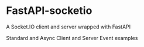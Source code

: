 # FastAPI-socketio
A Socket.IO client and server wrapped with FastAPI

Standard and Async Client and Server Event examples
